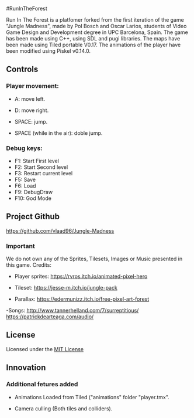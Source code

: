 #RunInTheForest

Run In The Forest is a platfomer forked from the first iteration of the game 
"Jungle Madness", made by Pol Bosch and Oscar Larios, students of Video Game Design and Development degree in UPC Barcelona, Spain.
The game has been made using C++, using SDL and pugi libraries. 
The maps have been made using Tiled portable V0.17. 
The animations of the player have been modified using Piskel v0.14.0.


## Controls
### Player movement:

- A: move left.

- D: move right.

- SPACE: jump.

- SPACE (while in the air): doble jump.

### Debug keys:
- F1: Start First level
- F2: Start Second level
- F3: Restart current level
- F5: Save
- F6: Load
- F9: DebugDraw
- F10: God Mode


## Project Github

https://github.com/vlaad96/Jungle-Madness

### Important

We do not own any of the Sprites, Tilesets, Images or Music presented in this game. Credits:

- Player sprites:
https://rvros.itch.io/animated-pixel-hero

- Tileset:
https://jesse-m.itch.io/jungle-pack

- Parallax:
https://edermunizz.itch.io/free-pixel-art-forest

-Songs:
http://www.tannerhelland.com/7/surreptitious/
https://patrickdearteaga.com/audio/

## License

Licensed under the [MIT License](LICENSE.txt)


## Innovation

### Additional fetures added

- Animations Loaded from Tiled ("animations" folder "player.tmx".

- Camera culling (Both tiles and colliders).
